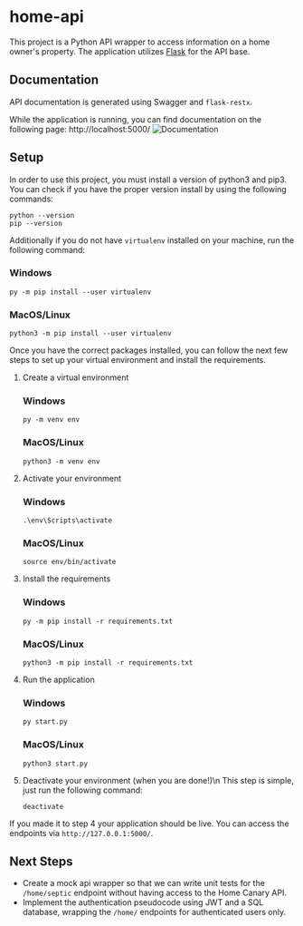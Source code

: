 # home-api
This project is a Python API wrapper to access information on a home owner's property. The application utilizes [Flask](https://flask.palletsprojects.com/en/2.0.x/) for the API base.

## Documentation
API documentation is generated using Swagger and `flask-restx`.

While the application is running, you can find documentation on the following page: http://localhost:5000/
![Documentation](https://i.imgur.com/4H8eulV.png)

## Setup
In order to use this project, you must install a version of python3 and pip3. You can check if you have the proper version install by using the following commands: 
```
python --version
pip --version
```
Additionally if you do not have `virtualenv` installed on your machine, run the following command:

### Windows
```
py -m pip install --user virtualenv
```
### MacOS/Linux
```
python3 -m pip install --user virtualenv
```
Once you have the correct packages installed, you can follow the next few steps to set up your virtual environment and install the requirements.
1. Create a virtual environment
   ### Windows
   ```
   py -m venv env
   ```
   ### MacOS/Linux
   ```
   python3 -m venv env
   ```
2. Activate your environment
   ### Windows
   ```
   .\env\Scripts\activate
   ```
   ### MacOS/Linux
   ```
   source env/bin/activate
   ```
3. Install the requirements
   ### Windows
   ```
   py -m pip install -r requirements.txt
   ```
   ### MacOS/Linux
   ```
   python3 -m pip install -r requirements.txt
   ```
4. Run the application
   ### Windows
   ```
   py start.py
   ```
   ### MacOS/Linux
   ```
   python3 start.py
   ```
5. Deactivate your environment (when you are done!)\n
   This step is simple, just run the following command:
   ```
   deactivate
   ```

If you made it to step 4 your application should be live. You can access the endpoints via `http://127.0.0.1:5000/`.

## Next Steps
- Create a mock api wrapper so that we can write unit tests for the `/home/septic` endpoint without having access to the Home Canary API.
- Implement the authentication pseudocode using JWT and a SQL database, wrapping the `/home/` endpoints for authenticated users only.
